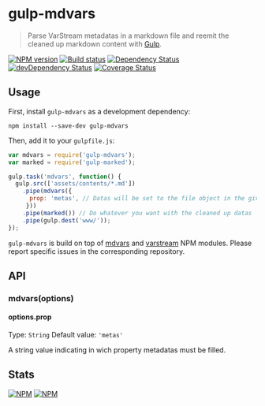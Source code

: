 # gulp-mdvars
> Parse VarStream metadatas in a markdown file and reemit the cleaned up
 markdown content with [Gulp](http://gulpjs.com/).

[![NPM version](https://badge.fury.io/js/gulp-mdvars.png)](https://npmjs.org/package/gulp-mdvars) [![Build status](https://secure.travis-ci.org/nfroidure/gulp-mdvars.png)](https://travis-ci.org/nfroidure/gulp-mdvars) [![Dependency Status](https://david-dm.org/nfroidure/gulp-mdvars.png)](https://david-dm.org/nfroidure/gulp-mdvars) [![devDependency Status](https://david-dm.org/nfroidure/gulp-mdvars/dev-status.png)](https://david-dm.org/nfroidure/gulp-mdvars#info=devDependencies) [![Coverage Status](https://coveralls.io/repos/nfroidure/gulp-mdvars/badge.png?branch=master)](https://coveralls.io/r/nfroidure/gulp-mdvars?branch=master)

## Usage

First, install `gulp-mdvars` as a development dependency:

```shell
npm install --save-dev gulp-mdvars
```

Then, add it to your `gulpfile.js`:

```javascript
var mdvars = require('gulp-mdvars');
var marked = require('gulp-marked');

gulp.task('mdvars', function() {
  gulp.src(['assets/contents/*.md'])
    .pipe(mdvars({
      prop: 'metas', // Datas will be set to the file object in the given property
     }))
    .pipe(marked()) // Do whatever you want with the cleaned up datas
    .pipe(gulp.dest('www/'));
});
```

`gulp-mdvars` is build on top of [mdvars](https://github.com/nfroidure/mdvars)
 and [varstream](https://github.com/nfroidure/VarStream) NPM modules. Please
 report specific issues in the corresponding repository.

## API

### mdvars(options)

#### options.prop
Type: `String`
Default value: `'metas'`

A string value indicating in wich property metadatas must be filled.

## Stats

[![NPM](https://nodei.co/npm/gulp-mdvars.png?downloads=true&stars=true)](https://nodei.co/npm/gulp-iconfont/)
[![NPM](https://nodei.co/npm-dl/gulp-mdvars.png)](https://nodei.co/npm/gulp-iconfont/)
